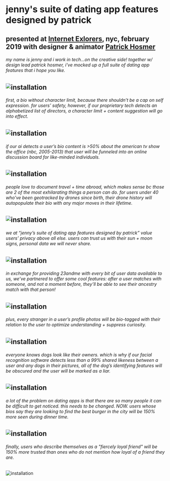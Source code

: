 # jenny's suite of dating app features designed by patrick
presented at [Internet Exlorers](https://www.caveat.nyc/event/internet-explorers-2-20-2019), nyc, february 2019 with designer & animator [Patrick Hosmer](https://patrickhosmer.com)
<br />
---
###### my name is jenny and i work in tech...on the creative side! together w/ design lead patrick hosmer, i’ve mocked up a full suite of dating app features that i hope you like. 
![installation](JSODAF_tw_001.gif)
<br />
---
###### first, a bio without character limit, because there shouldn’t be a cap on self expression. for users’ safety, however, if our proprietary tech detects an alphabetized list of directors, a character limit + content suggestion will go into effect.
![installation](JSODAF_tw_002.gif)
<br />
---
###### if our ai detects a user’s bio content is >50% about the american tv show the office (nbc, 2005-2013) that user will be funneled into an online discussion board for like-minded individuals.
![installation](JSODAF_tw_003.gif)
<br />
---
###### people love to document travel + time abroad, which makes sense bc those are 2 of the most exhilarating things a person can do. for users under 40 who’ve been geotracked by drones since birth, their drone history will autopopulate their bio with any major moves in their lifetime.
![installation](JSODAF_tw_004.gif)
<br />
---
###### we at “jenny’s suite of dating app features designed by patrick” value users’ privacy above all else. users can trust us with their sun + moon signs, personal data we will never share.
![installation](JSODAF_tw_005.gif)
<br />
---
###### in exchange for providing 23andme with every bit of user data available to us, we’ve partnered to offer some cool features: after a user matches with someone, and not a moment before, they’ll be able to see their ancestry match with that person!
![installation](JSODAF_tw_006.gif)
<br />
---
###### plus, every stranger in a user’s profile photos will be bio-tagged with their relation to the user to optimize understanding + suppress curiosity.
![installation](JSODAF_tw_007.gif)
<br />
---
###### everyone knows dogs look like their owners. which is why if our facial recognition software detects less than a 99% shared likeness between a user and any dogs in their pictures, all of the dog’s identifying features will be obscured and the user will be marked as a liar.
![installation](JSODAF_tw_008.gif)
<br />
---
###### a lot of the problem on dating apps is that there are so many people it can be difficult to get noticed. this needs to be changed. NOW. users whose bios say they are looking to find the best burger in the city will be 150% more seen during dinner time.
![installation](JSODAF_tw_009.gif)
<br />
---
###### finally, users who describe themselves as a "fiercely loyal friend" will be 150% more trusted than ones who do not mention how loyal of a friend they are.
![installation](JSODAF_tw_010.gif)
<br />



